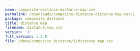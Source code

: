 ```yaml
---
name: composite-distance-distance-map-csv
permalink: /downloads/composite-distance-distance-map-csv/1
package: composite_distance
title: distance_map
filename: distance_map.csv
version: '1'
full_version: 1.2.0
file: /data/composite_distance/1/distance_map.csv
---
```

